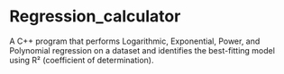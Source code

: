# Regression_calculator
A C++ program that performs Logarithmic, Exponential, Power, and Polynomial regression on a dataset and identifies the best-fitting model using R² (coefficient of determination).

